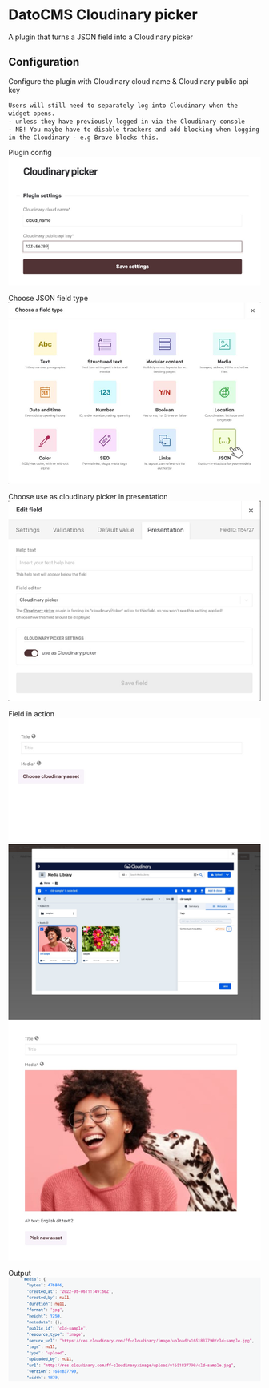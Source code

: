 # DatoCMS Cloudinary picker

A plugin that turns a JSON field into a Cloudinary picker

## Configuration

Configure the plugin with Cloudinary cloud name & Cloudinary public api key

```
Users will still need to separately log into Cloudinary when the widget opens.
- unless they have previously logged in via the Cloudinary console
- NB! You maybe have to disable trackers and add blocking when logging in the Cloudinary - e.g Brave blocks this.
```

Plugin config
![Demo](docs/config.jpg)

Choose JSON field type
![Demo](docs/field_type.jpg)

Choose use as cloudinary picker in presentation
![Demo](docs/json-presentation.jpg)

Field in action
![Demo](docs/cloudinary-asset-button.jpg)
![Demo](docs/cloudinary-web-app.jpg)
![Demo](docs/final-result.jpg)

Output
![Demo](docs/output.png)
